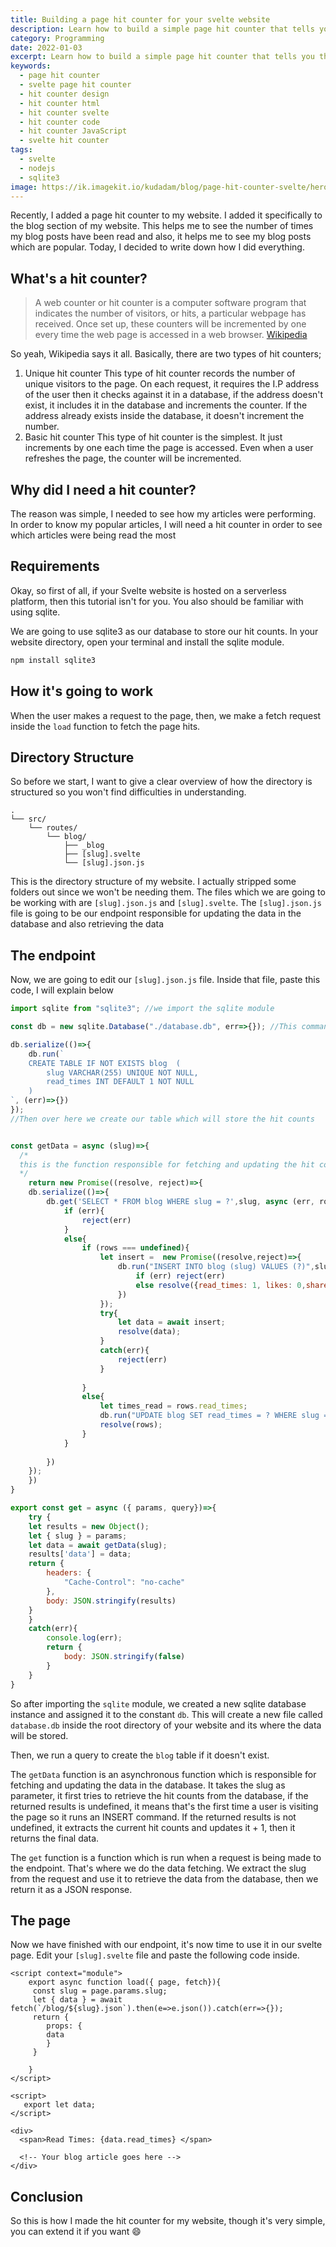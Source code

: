 ```yaml
---
title: Building a page hit counter for your svelte website
description: Learn how to build a simple page hit counter that tells you the number of visitors who have visited your page
category: Programming
date: 2022-01-03
excerpt: Learn how to build a simple page hit counter that tells you the number of visitors who have visited your page
keywords:
  - page hit counter
  - svelte page hit counter
  - hit counter design
  - hit counter html
  - hit counter svelte
  - hit counter code
  - hit counter JavaScript
  - svelte hit counter  
tags:
  - svelte
  - nodejs
  - sqlite3
image: https://ik.imagekit.io/kudadam/blog/page-hit-counter-svelte/hero.jpg
---
```


<p class="intro">
 Recently, I added a page hit counter to my website. I added it specifically to the blog section of my website. This helps me to see the number of times my blog posts have been read and also, it helps me to see my blog posts which are popular. Today, I decided to write down how I did everything.
</p>

## What's a hit counter?

> A web counter or hit counter is a computer software program that indicates the number of visitors, or hits, a particular webpage has received. Once set up, these counters will be incremented by one every time the web page is accessed in a web browser. [Wikipedia](https://en.m.wikipedia.org/wiki/Web_counter)

 So yeah, Wikipedia says it all.
 Basically, there are two types of hit counters;
1. Unique hit counter
    This type of hit counter records the number of unique visitors to the page. On each request, it requires the I.P address of the user then it checks against it in a database, if the address doesn't exist, it includes it in the database and increments the counter. If the address already exists inside the database, it doesn't increment the number.
2. Basic hit counter
This type of hit counter is the simplest. It just increments by one each time the page is accessed. Even when a user refreshes the page, the counter will be incremented.

## Why did I need a hit counter?

The reason was simple, I needed to see how my articles were performing. In order to know my popular articles, I will need a hit counter in order to see which articles were being read the most

## Requirements

Okay, so first of all, if your Svelte website is hosted on a serverless platform, then this tutorial isn't for you.
You also should be familiar with using sqlite.

We are going to use sqlite3 as our database to store our hit counts.
In your website directory, open your terminal and install the sqlite module.

```bash
npm install sqlite3
```

## How it's going to work

When the user makes a request to the page, then, we make a fetch request inside the `load` function to fetch the page hits.

## Directory Structure
So before we start, I want to give a clear overview of how the directory is structured so you won't find difficulties in understanding.

```
.
└── src/
    └── routes/
        └── blog/
            ├── _blog
            ├── [slug].svelte
            └── [slug].json.js
```
This is the directory structure of my website. I actually stripped some folders out since we won't be needing them. The files which we are going to be working with are `[slug].json.js` and `[slug].svelte`.
The `[slug].json.js` file is going to be our endpoint responsible for updating the data in the database and also retrieving the data

## The endpoint

Now, we are going to edit our `[slug].json.js` file.
Inside that file, paste this code, I will explain below

```javascript
import sqlite from "sqlite3"; //we import the sqlite module

const db = new sqlite.Database("./database.db", err=>{}); //This command will create the database for us if it does not exist 

db.serialize(()=>{
	db.run(`
	CREATE TABLE IF NOT EXISTS blog	 (
		slug VARCHAR(255) UNIQUE NOT NULL,
		read_times INT DEFAULT 1 NOT NULL
	)
`, (err)=>{})
});
//Then over here we create our table which will store the hit counts


const getData = async (slug)=>{
  /*
  this is the function responsible for fetching and updating the hit count
  */
	return new Promise((resolve, reject)=>{
	db.serialize(()=>{
		db.get('SELECT * FROM blog WHERE slug = ?',slug, async (err, rows)=>{
			if (err){
				reject(err)
			}
			else{
				if (rows === undefined){
					let insert =  new Promise((resolve,reject)=>{
						db.run("INSERT INTO blog (slug) VALUES (?)",slug, (err,data)=>{
							if (err) reject(err)
							else resolve({read_times: 1, likes: 0,shares: 0});
						})
					});
					try{
						let data = await insert;
						resolve(data);	
					}
					catch(err){
						reject(err)
					}
					
				}
				else{
					let times_read = rows.read_times;
					db.run("UPDATE blog SET read_times = ? WHERE slug = ?",times_read+1,slug,(err,data)=>{})
					resolve(rows);
				}
			}
			
		})
	});
	})
}

export const get = async ({ params, query})=>{
	try {
	let results = new Object();
	let { slug } = params;
	let data = await getData(slug);
	results['data'] = data;
	return {
		headers: {
			"Cache-Control": "no-cache"
		},
		body: JSON.stringify(results)
	}
	}
	catch(err){
		console.log(err);
		return {
			body: JSON.stringify(false)
		}
	}
}
```

So after importing the `sqlite` module, we created a new sqlite database instance and assigned it to the constant `db`. This will create a new file called `database.db` inside the root directory of your website and its where the data will be stored.

Then, we run a query to create the `blog` table if it doesn't exist. 

The `getData` function is an asynchronous function which is responsible for fetching and updating the data in the database. It takes the slug as parameter, it first tries to retrieve the hit counts from the database, if the returned results is undefined, it means that's the first time a user is visiting the page so it runs an INSERT command. If the returned results is not undefined, it extracts the current hit counts and updates it + 1, then it returns the final data.

The `get` function is a function which is run when a request is being made to the endpoint. That's where we do the data fetching. We extract the slug from the request and use it to retrieve the data from the database, then we return it as a JSON response.

## The page

Now we have finished with our endpoint, it's now time to use it in our svelte page.
Edit your `[slug].svelte` file and paste the following code inside.

```svelte
<script context="module">
    export async function load({ page, fetch}){
     const slug = page.params.slug;
     let { data } = await fetch(`/blog/${slug}.json`).then(e=>e.json()).catch(err=>{});
     return {
        props: {
        data
        }
     }
     
    }
</script>

<script>
   export let data;
</script>

<div>
  <span>Read Times: {data.read_times} </span>
  
  <!-- Your blog article goes here -->
</div>
```

## Conclusion

So this is how I made the hit counter for my website, though it's very simple, you can extend it if you want :smile: